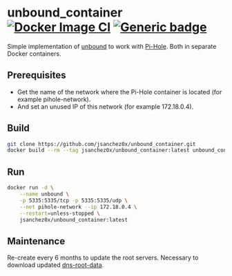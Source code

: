 # unbound_container [![Docker Image CI](https://github.com/jsanchez0x/unbound_container/actions/workflows/docker-image.yml/badge.svg)](https://github.com/jsanchez0x/unbound_container/actions/workflows/docker-image.yml) [![Generic badge](https://img.shields.io/badge/Docker-Hub-blue.svg?logo=docker&logoColor=white)](https://hub.docker.com/r/jsanchez0x/unbound_container)
Simple implementation of [unbound](https://www.nlnetlabs.nl/projects/unbound/about/) to work with [Pi-Hole](https://pi-hole.net/). Both in separate Docker containers.

## Prerequisites
- Get the name of the network where the Pi-Hole container is located (for example pihole-network).
- And set an unused IP of this network (for example 172.18.0.4).

## Build
```bash
git clone https://github.com/jsanchez0x/unbound_container.git
docker build --rm --tag jsanchez0x/unbound_container:latest unbound_container
```

## Run
```bash
docker run -d \
    --name unbound \
    -p 5335:5335/tcp -p 5335:5335/udp \
    --net pihole-network --ip 172.18.0.4 \
    --restart=unless-stopped \
    jsanchez0x/unbound_container:latest
```

## Maintenance
Re-create every 6 months to update the root servers. Necessary to download updated [dns-root-data](https://packages.debian.org/sid/dns-root-data).